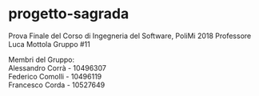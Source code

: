 # progetto-sagrada  

Prova Finale del Corso di Ingegneria del Software, PoliMi 2018
Professore Luca Mottola
Gruppo #11

Membri del Gruppo:  
Alessandro Corrà - 10496307  
Federico Comolli - 10496119    
Francesco Corda - 10527649

